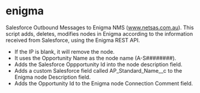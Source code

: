 # enigma
Salesforce Outbound Messages to Enigma NMS (www.netsas.com.au). This script adds, deletes, modifies nodes in Enigma according to the information received from Salesforce, using the Enigma REST API.  
- If the IP is blank, it will remove the node. 
- It uses the Opportunity Name as the node name (A-S########). 
- Adds the Salesforce Oppportunity Id into the node description field. 
- Adds a custom Salesforce field called AP_Standard_Name__c to the Enigma node Description field.
- Adds the Opportunity Id to the Enigma node Connection Comment field.

